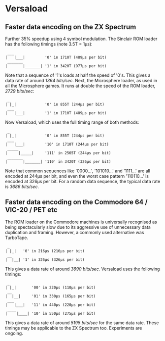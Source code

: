 Versaload
=========

## Faster data encoding on the ZX Spectrum
Further 35% speedup using 4 symbol modulation. The Sinclair ROM loader has the following timings (note 3.5T = 1μs):
```
 ___
|   |___|         '0' in 1710T (489μs per bit)
 _______
|       |_______| '1' in 3420T (977μs per bit)
```
Note that a sequence of '1's loads at half the speed of '0's. This gives a data rate of around *1364 bits/sec*. Next, the Microsphere loader, as used in all the Microsphere games. It runs at double the speed of the ROM loader, *2729 bits/sec*:
```
 _
| |_|             '0' in 855T (244μs per bit)
 ___
|   |___|         '1' in 1710T (489μs per bit)
```
Now Versaload, which uses the full timing range of both methods:
```
 _
| |_|             '0' in 855T (244μs per bit)
 ___
|   |___|         '10' in 1710T (244μs per bit)
 _____
|     |_____|     '111' in 2565T (244μs per bit)
 _______
|       |_______| '110' in 3420T (326μs per bit)
```
Note that common sequences like '0000...', '101010...' and '1111...' are all encoded at 244μs per bit, and even the worst case pattern '110110...' is encoded at 326μs per bit. For a random data sequence, the typical data rate is *3686 bits/sec*.

## Faster data encoding on the Commodore 64 / VIC-20 / PET etc
The ROM loader on the Commodore machines is universally recognised as being spectacularly slow due to its aggressive use of unnecessary data duplication and framing. However, a commonly used alternative was TurboTape.
```
 _
| |_|   '0' in 216μs (216μs per bit)
 __
|  |__| '1' in 326μs (326μs per bit)
```
This gives a data rate of around *3690 bits/sec*. Versaload uses the following timings:
```
 _
| |_|       '00' in 220μs (110μs per bit)
 __
|  |__|     '01' in 330μs (165μs per bit)
 ___
|   |___|   '11' in 440μs (220μs per bit)
 ____
|    |____| '10' in 550μs (275μs per bit)

```
This gives a data rate of around *5195 bits/sec* for the same data rate. These timings may be applicable to the ZX Spectrum too. Experiments are ongoing.

